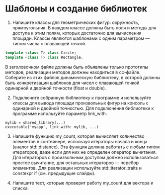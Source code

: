 # Шаблоны и создание библиотек

1. Напишите классы для геометрических фигур: окружность, прямоугольник. В каждом классе должны быть поля и методы для доступа к этим полям, которых достаточно для вычисления площади. Классы являются шаблонами с одним параметром — типом числа с плавающей точкой.
```c++
template <class T> class Circle;
template <class T> class Rectangle;
```

В заголовочном файле должны быть объявлены только прототипы методов, реализации методов должны находиться в cc-файле. Соберите из этих файлов динамическую библиотеку, в которой должны быть конкретизации шаблонов для чисел с плавающей точкой одинарной и двойной точности (float и double).

2. Подключите собранную библиотеку к программе и используйте классы для вывода площади произвольных фигур на консоль с одинарной и двойной точностью. Для подключения библиотеки к программе используйте параметр link_with:
```meson
mylib = shared_library(...)
executable('myapp', link_with: mylib, ...)
```
3. Напишите функцию my_count, которая вычисляет количество элементов в контейнере, используя итераторы начала и конца (аналог std::distance). Эта функция должна работать с любым типом итераторов, даже если для них не определен оператор вычитания. Для итераторов с произвольным доступом должно использоваться простое вычитание, для остальных итераторов — перебор элементов. Для реализации используйте std::iterator_traits и constexpr if (см. предыдущие слайды).

4. Напишите тест, которые проверит работу my_count для вектора и списка.
